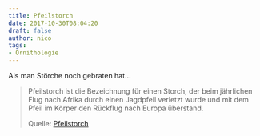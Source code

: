 ```yaml
---
title: Pfeilstorch
date: 2017-10-30T08:04:20
draft: false
author: nico
tags:
- Ornithologie
---
```


Als man Störche noch gebraten hat...

> Pfeilstorch ist die Bezeichnung für einen Storch, der beim jährlichen Flug
> nach Afrika durch einen Jagdpfeil verletzt wurde und mit dem Pfeil im Körper
> den Rückflug nach Europa überstand.
>
> Quelle: [Pfeilstorch](https://de.wikipedia.org/wiki/Pfeilstorch)